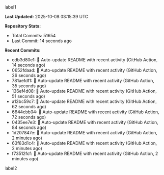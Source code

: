 
label1 
<!-- ACTIVITY_START -->
**Last Updated:** 2025-10-08 03:15:39 UTC

**Repository Stats:**
- Total Commits: 51654
- Last Commit: 14 seconds ago

**Recent Commits:**
- cdb3d80e1: 🤖 Auto-update README with recent activity (GitHub Action, 14 seconds ago)
- 0652fdaad: 🤖 Auto-update README with recent activity (GitHub Action, 26 seconds ago)
- 781aefdf1: 🤖 Auto-update README with recent activity (GitHub Action, 35 seconds ago)
- 136ef4d08: 🤖 Auto-update README with recent activity (GitHub Action, 51 seconds ago)
- a12bc59c7: 🤖 Auto-update README with recent activity (GitHub Action, 62 seconds ago)
- 6644cbb04: 🤖 Auto-update README with recent activity (GitHub Action, 72 seconds ago)
- 0435ee7e3: 🤖 Auto-update README with recent activity (GitHub Action, 84 seconds ago)
- 1d207847e: 🤖 Auto-update README with recent activity (GitHub Action, 2 minutes ago)
- 63f83d1c4: 🤖 Auto-update README with recent activity (GitHub Action, 2 minutes ago)
- f73512fcf: 🤖 Auto-update README with recent activity (GitHub Action, 2 minutes ago)
<!-- ACTIVITY_END -->

label2
